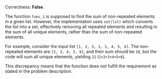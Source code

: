Correctness: **False**.

The function `func_1` is supposed to find the sum of non-repeated elements in a given list. However, the implementation uses `set(lst)` which converts the list into a set, effectively removing all repeated elements and resulting in the sum of all unique elements, rather than the sum of non-repeated elements. 

For example, consider the input list `[1, 2, 3, 1, 1, 4, 5, 6]`. The non-repeated elements are `[2, 3, 4, 5, 6]`, and their sum should be `20`, but the code will sum all unique elements, yielding `21` (`1+2+3+4+5+6`). 

This discrepancy means that the function does not fulfill the requirement as stated in the problem description.
